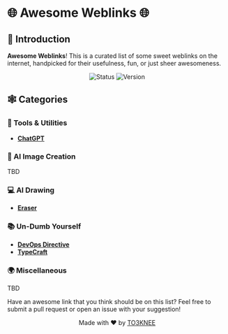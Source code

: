 # 🌐 Awesome Weblinks 🌐

## 🚀 Introduction

**Awesome Weblinks**! This is a curated list of some sweet weblinks on the internet, handpicked for their usefulness, fun, or just sheer awesomeness. 

<div align="center">

![Status](https://img.shields.io/badge/status-updating-blue)
![Version](https://img.shields.io/badge/version-1.0.0-green)

</div>

## 🕸️ Categories

### 🔧 Tools & Utilities
- **[ChatGPT](https://chatgpt.com)**

### 🎨 AI Image Creation
TBD

### 💻 AI Drawing
- **[Eraser](https://app.eraser.io)**

### 📚 Un-Dumb Yourself
- **[DevOps Directive](https://www.youtube.com/@DevOpsDirective)**
- **[TypeCraft](https://www.youtube.com/@typecraft_dev)**

### 🌍 Miscellaneous
TBD


Have an awesome link that you think should be on this list? Feel free to submit a pull request or open an issue with your suggestion!

<div align="center">

Made with ❤️ by [TO3KNEE](https://github.com/to3knee)

</div>
